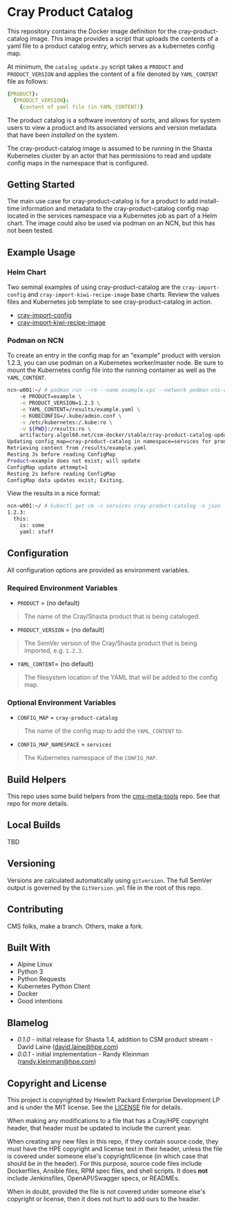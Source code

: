 # Cray Product Catalog

This repository contains the Docker image definition for the cray-product-catalog
image. This image provides a script that uploads the contents of a yaml file to
a product catalog entry, which serves as a kubernetes config map.

At minimum, the `catalog_update.py` script takes a `PRODUCT` and
`PRODUCT_VERSION` and applies the content of a file denoted by `YAML_CONTENT`
file as follows:

```yaml
{PRODUCT}:
  {PRODUCT_VERSION}:
    {content of yaml file (in YAML_CONTENT)}
```

The product catalog is a software inventory of sorts, and allows for system
users to view a product and its associated versions and version metadata that
have been _installed_ on the system.

The cray-product-catalog image is assumed to be running in the Shasta
Kubernetes cluster by an actor that has permissions to read and update config
maps in the namespace that is configured.

## Getting Started

The main use case for cray-product-catalog is for a product to add install-time
information and metadata to the cray-product-catalog config map located in the
services namespace via a Kubernetes job as part of a Helm chart. The image
could also be used via podman on an NCN, but this has not been tested.

## Example Usage

### Helm Chart

Two seminal examples of using cray-product-catalog are the `cray-import-config`
and `cray-import-kiwi-recipe-image` base charts. Review the values files and
Kubernetes job template to see cray-product-catalog in action.

* [cray-import-config](https://github.com/Cray-HPE/cray-product-install-charts/tree/master/charts/cray-import-config)
* [cray-import-kiwi-recipe-image](https://github.com/Cray-HPE/cray-product-install-charts/tree/master/charts/cray-import-kiwi-recipe-image)

### Podman on NCN

To create an entry in the config map for an "example" product with version
1.2.3, you can use podman on a Kubernetes worker/master node. Be sure to mount
the Kubernetes config file into the running container as well as the
`YAML_CONTENT`.

```bash
ncn-w001:~/ # podman run --rm --name example-cpc --network podman-cni-config \
    -e PRODUCT=example \
    -e PRODUCT_VERSION=1.2.3 \
    -e YAML_CONTENT=/results/example.yaml \
    -e KUBECONFIG=/.kube/admin.conf \
    -v /etc/kubernetes:/.kube:ro \
    -v ${PWD}:/results:ro \
    artifactory.algol60.net/csm-docker/stable/cray-product-catalog-update:1.2.57
Updating config_map=cray-product-catalog in namespace=services for product/version=example/1.2.3
Retrieving content from /results/example.yaml
Resting 3s before reading ConfigMap
Product=example does not exist; will update
ConfigMap update attempt=1
Resting 2s before reading ConfigMap
ConfigMap data updates exist; Exiting.
```

View the results in a nice format:

```bash
ncn-w001:~/ # kubectl get cm -n services cray-product-catalog -o json | jq .data.example | ./yq r -
1.2.3:
  this:
    is: some
    yaml: stuff
```

## Configuration

All configuration options are provided as environment variables.

### Required Environment Variables

* `PRODUCT` = (no default)

> The name of the Cray/Shasta product that is being cataloged.

* `PRODUCT_VERSION` = (no default)

> The SemVer version of the Cray/Shasta product that is being imported, e.g.
  `1.2.3`.

* `YAML_CONTENT`=  (no default)

> The filesystem location of the YAML that will be added to the config map.

### Optional Environment Variables

 * `CONFIG_MAP` = `cray-product-catalog`

 > The name of the config map to add the `YAML_CONTENT` to.

 * `CONFIG_MAP_NAMESPACE` = `services`

 > The Kubernetes namespace of the `CONFIG_MAP`.

## Build Helpers
This repo uses some build helpers from the 
[cms-meta-tools](https://github.com/Cray-HPE/cms-meta-tools) repo. See that repo for more details.

## Local Builds

TBD


## Versioning

Versions are calculated automatically using `gitversion`. The full SemVer
output is governed by the `GitVersion.yml` file in the root of this repo.

## Contributing

CMS folks, make a branch. Others, make a fork.

## Built With

* Alpine Linux
* Python 3
* Python Requests
* Kubernetes Python Client
* Docker
* Good intentions

## Blamelog

* _0.1.0_ - initial release for Shasta 1.4, addition to CSM product stream - David Laine (david.laine@hpe.com)
* _0.0.1_ - initial implementation - Randy Kleinman (randy.kleinman@hpe.com)

## Copyright and License
This project is copyrighted by Hewlett Packard Enterprise Development LP and is under the MIT
license. See the [LICENSE](LICENSE) file for details.

When making any modifications to a file that has a Cray/HPE copyright header, that header
must be updated to include the current year.

When creating any new files in this repo, if they contain source code, they must have
the HPE copyright and license text in their header, unless the file is covered under
someone else's copyright/license (in which case that should be in the header). For this
purpose, source code files include Dockerfiles, Ansible files, RPM spec files, and shell
scripts. It does **not** include Jenkinsfiles, OpenAPI/Swagger specs, or READMEs.

When in doubt, provided the file is not covered under someone else's copyright or license, then
it does not hurt to add ours to the header.
